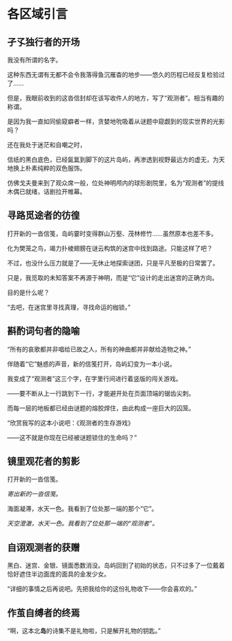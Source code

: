 # 各区域引言

## 孑孓独行者的开场

我没有所谓的名字。

这种东西无谓有无都不会令我落得鱼沉雁杳的地步——悠久的历程已经反复检验过了……

但是，我眼前收到的这沓信封却在该写收件人的地方，写了“观测者”。相当有趣的称谓。

是因为我一直如同偷窥癖者一样，贪婪地吮吸着从谜题中窥觑到的现实世界的光影吗？

还在我处于迷茫和自嘲之时，

信纸的黑白底色，已经氤氲到脚下的这片岛屿，再渗透到视野最远方的虚无，为天地换上朴素纯粹的双色服饰。

仿佛戈夫曼来到了观众席一般，位处神明颅内的球形剧院里，名为“观测者”的提线木偶已就绪，话剧拉开帷幕。



## 寻路觅途者的彷徨

打开新的一沓信笺，岛屿霎时变得群山万壑、茂林修竹……虽然原本也差不多。

化为樊笼之鸟，竭力扑棱翅膀在谜云构筑的迷宫中找到路途。只能这样了吧？

不过，也没什么压力就是了——无休止地探索谜团，只是平凡至极的日常罢了。

只是，我觅取的未知答案不再源于神明，而是“它”设计的走出迷宫的正确方向。

目的是什么呢？

“去吧，在迷宫里寻找真理，寻找命运的枷锁。”



## 斟酌词句者的隐喻

“所有的哀歌都并非唱给已故之人，所有的神曲都并非献给造物之神。”

伴随着“它”魅惑的声音，新的信笺打开，岛屿幻变为一本小说。

我变成了“观测者”这三个字，在字里行间进行着竖版的闯关游戏。

——要不断从上一行跳到下一行，才能避开处在页面顶端的锯齿尖刺。

而每一层的地板都已经由谜题的熔胶焊住，由此构成一座巨大的囚笼。

“欣赏我写的这本小说吧：《观测者的生存游戏》

——这不就是你现在已经被谜题锁住的生命吗？”



## 镜里观花者的剪影

打开新的一沓信笺。

_寄出新的一沓信笺。_

海面凝滞，水天一色。我看到了位处那一端的那个“它”。

_天空澄澈，水天一色。我看到了位处那一端的“观测者”。_



## 自诩观测者的获赠

黑白、迷宫、金银、镜面悉数消没。岛屿回到了初始的状态，只不过多了一位戴着恰好遮住半边面庞的面具的金发少女。

“详细的事情之后再说吧。先把我给你的这份礼物收下——你会喜欢的。”



## 作茧自缚者的终焉

“啊，这本北**岛**的诗集不是礼物啦，只是解开礼物的钥匙。”
